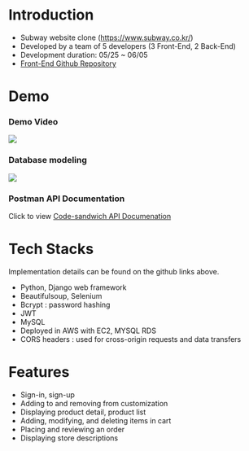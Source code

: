 # Introduction

- Subway website clone (https://www.subway.co.kr/)
- Developed by a team of 5 developers (3 Front-End, 2 Back-End)
- Development duration: 05/25 ~ 06/05
- [Front-End Github Repository](https://github.com/wecode-bootcamp-korea/code-sandwich-frontend)

# Demo
### Demo Video
[![](https://images.velog.io/images/nickanism/post/43f95866-f048-4ca9-ab51-fb23cbfdd162/Screen%20Shot%202020-07-21%20at%2010.42.09%20AM.png)](https://www.youtube.com/watch?v=bL3Tok9k0oc)
### Database modeling 
![](https://images.velog.io/images/nickanism/post/fbda5c00-10f7-4187-a2a2-b2e12b80fe0f/Subway_20200605_53_16.png)

### Postman API Documentation
Click to view [Code-sandwich API Documenation](https://documenter.getpostman.com/view/4405191/T1LHHV52)

# Tech Stacks
Implementation details can be found on the github links above.
- Python, Django web framework
- Beautifulsoup, Selenium
- Bcrypt : password hashing
- JWT
- MySQL
- Deployed in AWS with EC2, MYSQL RDS
- CORS headers : used for cross-origin requests and data transfers

# Features
- Sign-in, sign-up
- Adding to and removing from customization
- Displaying product detail, product list
- Adding, modifying, and deleting items in cart
- Placing and reviewing an order 
- Displaying store descriptions
